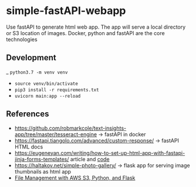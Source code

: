 # simple-fastAPI-webapp
Use fastAPI to generate html web app. The app will serve a local directory or S3 location of images. Docker, python and fastAPI are the core technologies

## Development
_ `python3.7 -m venv venv`
- `source venv/bin/activate`
- `pip3 install -r requirements.txt`
- `uvicorn main:app --reload`

## References
- https://github.com/robmarkcole/text-insights-app/tree/master/tesseract-engine -> fastAPI in docker
- https://fastapi.tiangolo.com/advanced/custom-response/ -> fastAPI HTML docs
- https://eugeneyan.com/writing/how-to-set-up-html-app-with-fastapi-jinja-forms-templates/ article and [code](https://github.com/eugeneyan/fastapi-html)
- https://haltakov.net/simple-photo-gallery/ -> flask app for serving image thumbnails as html app
- [File Management with AWS S3, Python, and Flask](https://stackabuse.com/file-management-with-aws-s3-python-and-flask/)

